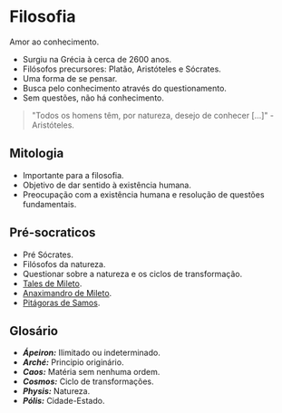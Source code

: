 # Filosofia
Amor ao conhecimento.

- Surgiu na Grécia à cerca de 2600 anos.
- Filósofos precursores: Platão, Aristóteles e Sócrates.
- Uma forma de se pensar.
- Busca pelo conhecimento através do questionamento.
- Sem questões, não há conhecimento.
> "Todos os homens têm, por natureza, desejo de conhecer [...]" - Aristóteles.

## Mitologia

- Importante para a filosofia.
- Objetivo de dar sentido à existência humana.
- Preocupação com a existência humana e resolução de questões fundamentais.

## Pré-socraticos

- Pré Sócrates.
- Filósofos da natureza.
- Questionar sobre a natureza e os ciclos de transformação.
- [Tales de Mileto](tales-de-mileto.md).
- [Anaximandro de Mileto](anaximandro-de-mileto.md).
- [Pitágoras de Samos](pitagoras-de-samos.md).

## Glosário

- ***Ápeiron:*** Ilimitado ou indeterminado.
- ***Arché:*** Principio originário.
- ***Caos:*** Matéria sem nenhuma ordem.
- ***Cosmos:*** Ciclo de transformações.
- ***Physis:*** Natureza.
- ***Pólis:*** Cidade-Estado.

